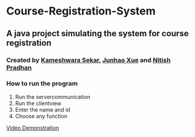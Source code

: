 # Course-Registration-System
## A java project simulating the system for course registration
### Created by [Kameshwara Sekar](mailto:kameshwara.sekar1@ucalgary.ca), [Junhao Xue](mailto:junhao.xue1@ucalgary.ca) and [Nitish Pradhan](mailto:nitish.pradhan@ucalgary.ca)

### How to run the program
1. Run the servercommunication 
2. Run the clientview 
3. Enter the name and id
4. Choose any function

<a href="https://youtu.be/Q2ysSnYvNGs" target="_blank">Video Demonstration</a>

